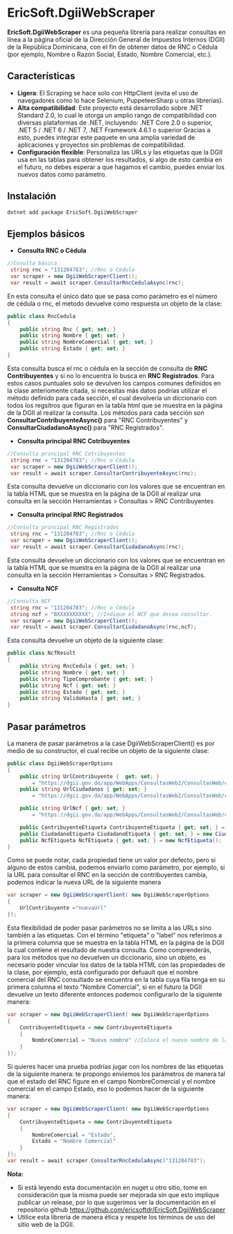 # EricSoft.DgiiWebScraper

**EricSoft.DgiiWebScraper** es una pequeña librería para realizar consultas en línea a la página oficial de la Dirección General de Impuestos Internos (DGII) de la República Dominicana, con el fin de obtener datos de RNC o Cédula (por ejemplo, Nombre o Razón Social, Estado, Nombre Comercial, etc.).

## Características
- **Ligera**: El Scraping se hace solo con HttpClient (evita el uso de navegadores como lo hace Selenium, PuppeteerSharp u otras librerias).
- **Alta compatibilidad**: Este proyecto está desarrollado sobre .NET Standard 2.0, lo cual le otorga un amplio rango de compatibilidad con diversas plataformas de .NET, incluyendo: .NET Core 2.0 o superior, .NET 5 / .NET 6 / .NET 7, .NET Framework 4.6.1 o superior
Gracias a esto, puedes integrar este paquete en una amplia variedad de aplicaciones y proyectos sin problemas de compatibilidad.
- **Configuración flexible**: Personaliza las URLs y las etiquetas que la DGII usa en las tablas para obtener los resultados, si algo de esto cambia en el futuro, no debes esperar a que hagamos el cambio, puedes enviar los nuevos datos como parámetro.

## Instalación
```bash
dotnet add package EricSoft.DgiiWebScraper
```
## Ejemplos básicos
- **Consulta RNC o Cédula**
```csharp
//Cosulta básica
 string rnc = "131204783"; //Rnc o Cédula
 var scraper = new DgiiWebScraperClient();
 var result = await scraper.ConsultarRncCedulaAsync(rnc);
```
En esta consulta el único dato que se pasa como parámetro es el número de cédula o rnc, el metodo devuelve como respuesta un objeto de la clase:
```csharp
public class RncCedula
{
    public string Rnc { get; set; }
    public string Nombre { get; set; }
    public string NombreComercial { get; set; }
    public string Estado { get; set; }
}
````
Esta consulta busca el rnc o cédula en la sección de consulta de **RNC Contribuyentes** y si no lo encuentra lo busca en **RNC Registrados**. Para estos casos puntuales solo se devulven los campos comunes definidos en la clase anteriomente citada, si necesitas más datos podrías utilizar el método definido para cada sección, el cual devolvería un diccionario con todos los regsitros que figuran en la tabla html que se muestra en la página de la DGII al realizar la consulta. Los métodos para cada sección son **ConsultarContribuyenteAsync()** para "RNC Contribuyentes" y **ConsultarCiudadanoAsync()** para "RNC Registrados".

- **Consulta principal RNC Cotribuyentes**
```csharp
//Consulta principal RNC Cotribuyentes
 string rnc = "131204783"; //Rnc o Cédula
 var scraper = new DgiiWebScraperClient();
 var result = await scraper.ConsultarContribuyenteAsync(rnc);
````
Esta consulta devuelve un diccionario con los valores que se encuentran en la tabla HTML que se muestra en la página de la DGII al realizar una consulta en la sección Herramientas > Consultas > RNC Contribuyentes

- **Consulta principal RNC Registrados**
```csharp
//Consulta principal RNC Registrados
 string rnc = "131204783"; //Rnc o Cédula
 var scraper = new DgiiWebScraperClient();
 var result = await scraper.ConsultarCiudadanoAsync(rnc);
````
Esta consulta devuelve un diccionario con los valores que se encuentran en la tabla HTML que se muestra en la página de la DGII al realizar una consulta en la sección Herramientas > Consultas > RNC Registrados.

- **Consulta NCF**
```csharp
//Consulta NCF
 string rnc = "131204783"; //Rnc o Cédula
 string ncf = "BXXXXXXXXXX"; //Indique el NCF que desea consultar.
 var scraper = new DgiiWebScraperClient();
 var result = await scraper.ConsultarCiudadanoAsync(rnc,ncf);
````

Esta consulta devuelve un objeto de la siguiente clase:
```csharp
public class NcfResult
{
    public string RncCedula { get; set; }
    public string Nombre { get; set; }
    public string TipoComprobante { get; set; }
    public string Ncf { get; set; }
    public string Estado { get; set; }
    public string ValidoHasta { get; set; }
}
````
## Pasar parámetros
La manera de pasar parámetros a la case DgiiWebScraperClient() es por medio de su constructor, el cual recibe un objeto de la siguiente clase:
```csharp
public class DgiiWebScraperOptions
{
    public string UrlContribuyente {  get; set; }  
        = "https://dgii.gov.do/app/WebApps/ConsultasWeb2/ConsultasWeb/consultas/rnc.aspx";
    public string UrlCiudadanos { get; set; } 
        = "https://dgii.gov.do/app/WebApps/ConsultasWeb2/ConsultasWeb/consultas/ciudadanos.aspx";

    public string UrlNcf { get; set; }
        = "https://dgii.gov.do/app/WebApps/ConsultasWeb2/ConsultasWeb/consultas/ncf.aspx";

    public ContribuyenteEtiqueta ContribuyenteEtiqueta { get; set; } = new ContribuyenteEtiqueta();
    public CiudadanoEtiqueta CiudadanoEtiqueta { get; set; } = new CiudadanoEtiqueta();
    public NcfEtiqueta NcfEtiqueta { get; set; } = new NcfEtiqueta();
}
````
Como se puede notar, cada propiedad tiene un valor por defecto, pero si alguno de estos cambia, podemos enviarlo como parámetro, por ejemplo, si la URL para consultar el RNC en la sección de contribuyentes cambia, podemos indicar la nueva URL de la siguiente manera
```csharp
var scraper = new DgiiWebScraperClient( new DgiiWebScraperOptions
{
    UrlContribuyente ="nuevaUrl" 
});
````
Esta flexibilidad de poder pasar parámetros no se limita a las URLs sino también a las etiquetas. Con el término "etiqueta" o "label" nos referimos a la primera columna que se muestra en la tabla HTML en la página de la DGII la cual contiene el resultado de nuestra consulta. Como comprenderás, para los métodos que no devuelven un diccionario, sino un objeto, es necesario poder vincular los datos de la tabla HTML con las propiedades de la clase, por ejemplo, está configurado por defuault que el nombre comercial del RNC consultado se encuentra en la tabla cuya fila tenga en su primera columna el texto "Nombre Comercial", si en el futuro la DGII devuelve un texto diferente entonces podemos configurarlo de la siguiente manera:
```csharp
var scraper = new DgiiWebScraperClient( new DgiiWebScraperOptions
{
    ContribuyenteEtiqueta = new ContribuyenteEtiqueta
    {
        NombreComercial = "Nuevo nombre" //Coloca el nuevo nombre de la etiqueta
    }
});
````
Si quieres hacer una prueba podrías jugar con los nombres de las etiquetas de la siguiente manera: te propongo enviemos los parámetros de manera tal que el estado del RNC figure en el campo NombreComercial y el nombre comercial en el campo Estado, eso lo podemos hacer de la siguiente manera:
```csharp
var scraper = new DgiiWebScraperClient( new DgiiWebScraperOptions
{
    ContribuyenteEtiqueta = new ContribuyenteEtiqueta
    {
        NombreComercial = "Estado",
        Estado = "Nombre Comercial"
    }
});
var result = await scraper.ConsultarRncCedulaAsync("131204783");
````

**Nota:** 
- Si está leyendo esta documentación en nuget u otro sitio, tome en consideración que la misma puede ser mejorada sin que esto implique publicar un release, por lo que sugerimos ver la documentación en el repositorio github https://github.com/ericsoftdr/EricSoft.DgiiWebScraper
-  Utilice esta librería de manera ética y respete los términos de uso del sitio web de la DGII.
